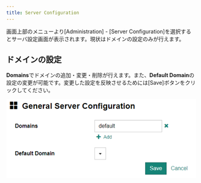 ```yaml
---
title: Server Configuration
---
```


画面上部のメニューより[Administration] - [Server Configuration]を選択するとサーバ設定画面が表示されます。現状はドメインの設定のみが行えます。

## ドメインの設定

**Domains**でドメインの追加・変更・削除が行えます。また、**Default Domain**の設定の変更が可能です。変更した設定を反映させるためには[Save]ボタンをクリックしてください。

![General Server Configuration](general-server-configuration.png)


